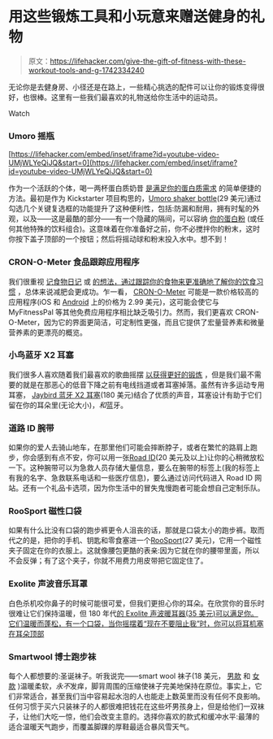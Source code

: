 # 用这些锻炼工具和小玩意来赠送健身的礼物

> 原文：<https://lifehacker.com/give-the-gift-of-fitness-with-these-workout-tools-and-g-1742334240>

无论你是去健身房、小径还是在路上，一些精心挑选的配件可以让你的锻炼变得很好，也很棒。这里有一些我们最喜欢的礼物送给你生活中的运动员。

Watch

### Umoro 摇瓶

 [https://lifehacker.com/embed/inset/iframe?id=youtube-video-UMjWLYeQiJQ&start=0](https://lifehacker.com/embed/inset/iframe?id=youtube-video-UMjWLYeQiJQ&start=0) 

作为一个活跃的个体，喝一两杯蛋白质奶昔 [是满足你的蛋白质需求](http://vitals.lifehacker.com/this-infographic-shows-what-25-grams-of-protein-looks-l-1721365486) 的简单便捷的方法。最初是作为 Kickstarter 项目构思的，[Umoro shaker bottle](https://www.amazon.com/dp/B00NY3OHYA?asc_campaign=InlineText&asc_refurl=https://lifehacker.com/give-the-gift-of-fitness-with-these-workout-tools-and-g-1742334240&asc_source=&linkCode=ogi&psc=1&smid=AV66SG0VU11AG&tag=kinjalifehackerlink-20&th=1)(29 美元)通过勾选几个关键复选框的功能提升了这种便利性，包括:防漏和耐用，拥有时髦的外观，以及——这是最酷的部分——有一个隐藏的隔间，可以容纳 [你的蛋白粉](http://vitals.lifehacker.com/the-difference-between-various-kinds-of-protein-supplem-1710245649) (或任何其他特殊的饮料组合)。这意味着在你准备好之前，你不必搅拌你的粉末，这时你按下盖子顶部的一个按钮；然后将摇动球和粉末投入水中。想不到！

### CRON-O-Meter 食品跟踪应用程序

我们很重视 [记食物日记](http://lifehacker.com/keep-a-daily-food-diary-to-track-your-diet-lose-weight-5964540) 或 [的想法，通过跟踪你的食物来更准确地了解你的饮食习惯](http://vitals.lifehacker.com/transform-your-eating-your-start-to-finish-guide-to-fo-1727847868) ，总体来说减肥会更成功。乍一看， [CRON-O-Meter](https://cronometer.com/#) 可能是一款价格较高的应用程序(iOS 和 [Android](https://play.google.com/store/apps/details?id=com.cronometer.android&hl=en) 上的价格为 2.99 美元)，这可能会使它与 MyFitnessPal 等其他免费应用程序相比缺乏吸引力。然而，我们更喜欢 CRON-O-Meter，因为它的界面更简洁，可定制性更强，而且它提供了宏量营养素和微量营养素的更漂亮的概览。

### 小鸟蓝牙 X2 耳塞

我们很多人喜欢随着我们最喜欢的歌曲摇摆 [以获得更好的锻炼](http://lifehacker.com/why-music-helps-you-exercise-better-5991528) ，但是我们最不需要的就是在那恶心的低音下降之前有电线挡道或者耳塞掉落。虽然有许多运动专用耳塞， [Jaybird 蓝牙 X2 耳塞](http://smile.amazon.com/Jaybird-Sport-Wireless-Bluetooth-Headphones/dp/B013HSW4SM?asc_campaign=InlineText&asc_refurl=https://lifehacker.com/give-the-gift-of-fitness-with-these-workout-tools-and-g-1742334240&asc_source=&tag=kinjalifehackerlink-20)(180 美元)结合了优质的声音，耳塞设计有助于它们留在你的耳朵里(无论大小)，*和*蓝牙。

### 道路 ID 腕带

如果你的爱人去骑山地车，在那里他们可能会摔断脖子，或者在繁忙的路肩上跑步，你会感到有点不安，你可以用一张[Road ID](http://www.roadid.com/)(20 美元及以上)让你的心稍微放松一下。这种腕带可以为急救人员存储大量信息，要么在腕带的标签上(我的标签上有我的名字、急救联系电话和一些医疗信息)，要么通过访问代码进入 Road ID 网站。还有一个礼品卡选项，因为你生活中的冒失鬼慢跑者可能会想自己定制乐队。

### RooSport 磁性口袋

如果有什么比没有口袋的跑步裤更令人沮丧的话，那就是口袋太小的跑步裤。取而代之的是，把你的手机、钥匙和零食塞进一个[RooSport](http://smile.amazon.com/RooSport-2-0-Magnetic-Running-Pocket/dp/B00SVGRTJK?asc_campaign=InlineText&asc_refurl=https://lifehacker.com/give-the-gift-of-fitness-with-these-workout-tools-and-g-1742334240&asc_source=&tag=kinjalifehackerlink-20)(27 美元)，它用一个磁性夹子固定在你的衣服上。这就像腰包更酷的表亲:因为它就在你的腰带里面，所以不会反弹；有了这个夹子，你就不用费力用皮带把它固定住了。

### Exolite 声波音乐耳罩

白色杀机咬你鼻子的时候可能很可爱，但我们更担心你的耳朵。在欣赏你的音乐时很难让它们保持温暖，但 180 年代[的 Exolite 声波暖耳器(35 美元)可以满足你。它们温暖而蓬松，有一个口袋，当你摇摆着“现在不要阻止我”时，你可以将耳机塞在耳朵顶部](http://smile.amazon.com/180s-Exolite-Sonic-Ear-Warmer/dp/B00KJLEGPU?asc_campaign=InlineText&asc_refurl=https://lifehacker.com/give-the-gift-of-fitness-with-these-workout-tools-and-g-1742334240&asc_source=&tag=kinjalifehackerlink-20)

### Smartwool 博士跑步袜

每个人都想要的:圣诞袜子。听我说完——smart wool 袜子(18 美元， [男款](http://smile.amazon.com/Smartwool-Womens-Green-Ultra-Light/dp/B00EP52B6M?asc_campaign=InlineText&asc_refurl=https://lifehacker.com/give-the-gift-of-fitness-with-these-workout-tools-and-g-1742334240&asc_source=&tag=kinjalifehackerlink-20) 和 [女款](http://smile.amazon.com/SmartWool-Womens-Light-Elite-Socks/dp/B00M44B2MA?asc_campaign=InlineText&asc_refurl=https://lifehacker.com/give-the-gift-of-fitness-with-these-workout-tools-and-g-1742334240&asc_source=&tag=kinjalifehackerlink-20) )温暖柔软，*永不*发痒，脚背周围的压缩使袜子完美地保持在原位。事实上，它们非常适合，甚至我们当中容易起水泡的人也能走上数英里而没有任何不良影响。任何习惯于买六只装袜子的人都很难把钱花在这些坏男孩身上，但是给他们一双袜子，让他们大吃一惊，他们会改变主意的。选择你喜欢的款式和缓冲水平:最薄的适合温暖天气跑步，而覆盖脚踝的厚鞋最适合暴风雪天气。